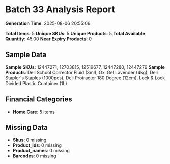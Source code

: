 # Batch 33 Analysis Report

**Generation Time**: 2025-08-06 20:55:06

**Total Items**: 5
**Unique SKUs**: 5
**Unique Products**: 5
**Total Available Quantity**: 45.00
**Near Expiry Products**: 0

## Sample Data
**Sample SKUs**: 12447271, 12703815, 12519677, 12447280, 12447279
**Sample Products**: Deli School Corrector Fluid (3ml), Oxi Gel Lavender (4kg), Deli Stapler's Staples (1000pcs), Deli Protractor 180 Degree (12cm), Lock & Lock Divided Plastic Container (1L)

## Financial Categories
- **Home Care**: 5 items

## Missing Data
- **Skus**: 0 missing
- **Product_ids**: 0 missing
- **Product_names**: 0 missing
- **Barcodes**: 0 missing
